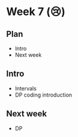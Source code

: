 # Week 7 (😢)
## Plan
- Intro
- Next week

## Intro
- Intervals
- DP coding introduction

## Next week
- DP